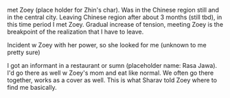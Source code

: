 met Zoey (place holder for Zhin's char). Was in the Chinese region still and in the central city. Leaving Chinese region after about 3 months (still tbd), in this time period I met Zoey. Gradual increase of tension, meeting Zoey is the breakpoint of the realization that I have to leave.

Incident w Zoey with her power, so she looked for me (unknown to me pretty sure)

I got an informant in a restaurant or sumn (placeholder name: Rasa Jawa). I'd go there as well w Zoey's mom and eat like normal. We often go there together, works as a cover as well. This is what Sharav told Zoey where to find me basically.